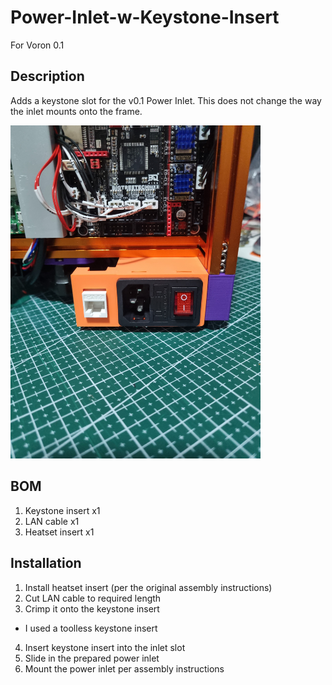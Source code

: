 # Power-Inlet-w-Keystone-Insert
For Voron 0.1

## Description
Adds a keystone slot for the v0.1 Power Inlet. This does not change the way the inlet mounts onto the frame.

<img src="./images/installed.jpg" width="400">

## BOM
1. Keystone insert x1
2. LAN cable x1
3. Heatset insert x1

## Installation
1. Install heatset insert (per the original assembly instructions)
2. Cut LAN cable to required length
3. Crimp it onto the keystone insert
  - I used a toolless keystone insert
4. Insert keystone insert into the inlet slot
5. Slide in the prepared power inlet 
6. Mount the power inlet per assembly instructions

